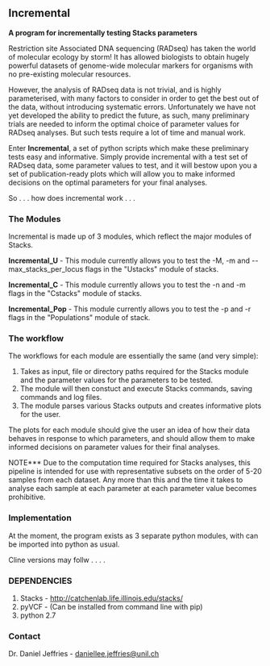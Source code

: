 

## Incremental 

<b>A program for incrementally testing Stacks parameters</b>

Restriction site Associated DNA sequencing (RADseq) has taken the world of molecular ecology by storm! It has allowed biologists to obtain hugely powerful datasets of genome-wide molecular markers for organisms with no pre-existing molecular resources. 

However, the analysis of RADseq data is not trivial, and is highly parameterised, with many factors to consider in order to get the best out of the data, without introducing systematic errors. Unfortunately we have not yet developed the ability to predict the future, as such, many preliminary trials are needed to inform the optimal choice of parameter values for RADseq analyses. But such tests require a lot of time and manual work.

Enter <b>Incremental</b>, a set of python scripts which make these preliminary tests easy and informative. Simply provide incremental with a test set of RADseq data, some parameter values to test, and it will bestow upon you a set of publication-ready plots which will allow you to make informed decisions on the optimal parameters for your final analyses.

So . . . how does incremental work . . . 

### The Modules

Incremental is made up of 3 modules, which reflect the major modules of Stacks.

<b>Incremental_U</b> - This module currently allows you to test the -M, -m and --max_stacks_per_locus flags in the "Ustacks" module of stacks. 

<b>Incremental_C</b> - This module currently allows you to test the -n and -m flags in the "Cstacks" module of stacks. 

<b>Incremental_Pop</b> - This module currently allows you to test the -p and -r flags in the "Populations" module of stack. 



### The workflow

The workflows for each module are essentially the same (and very simple):

1. Takes as input, file or directory paths required for the Stacks module and the parameter values for the parameters to be tested.
2. The module will then constuct and execute Stacks commands, saving commands and log files.
3. The module parses various Stacks outputs and creates informative plots for the user.

The plots for each module should give the user an idea of how their data behaves in response to which parameters, and should allow them to make informed decisions on parameter values for their final analyses.

NOTE*** Due to the computation time required for Stacks analyses, this pipeline is intended for use with representative subsets on the order of 5-20 samples from each dataset. Any more than this and the time it takes to analyse each sample at each parameter at each parameter value becomes prohibitive. 


### Implementation

At the moment, the program exists as 3 separate python modules, with can be imported into python as usual. 

Cline versions may follw . . . . 

### DEPENDENCIES

1. Stacks - http://catchenlab.life.illinois.edu/stacks/ 
2. pyVCF - (Can be installed from command line with pip)
3. python 2.7

### Contact

Dr. Daniel Jeffries - daniellee.jeffries@unil.ch  




